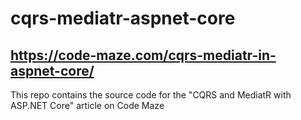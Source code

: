 # cqrs-mediatr-aspnet-core
## https://code-maze.com/cqrs-mediatr-in-aspnet-core/
This repo contains the source code for the "CQRS and MediatR with ASP.NET Core" article on Code Maze
